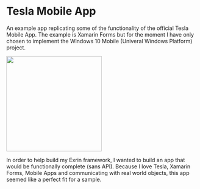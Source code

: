 # Tesla Mobile App
An example app replicating some of the functionality of the official Tesla Mobile App. The example is Xamarin Forms but for the moment I have only chosen to implement the Windows 10 Mobile (Univeral Windows Platform) project.

<img src="https://raw.githubusercontent.com/exrin/Tesla-Mobile-App/master/Tesla/Screenshots/TeslaPinLock.png" height="250" />

In order to help build my Exrin framework, I wanted to build an app that would be functionally complete (sans API). Because I love Tesla, Xamarin Forms, Mobile Apps and communicating with real world objects, this app seemed like a perfect fit for a sample.
